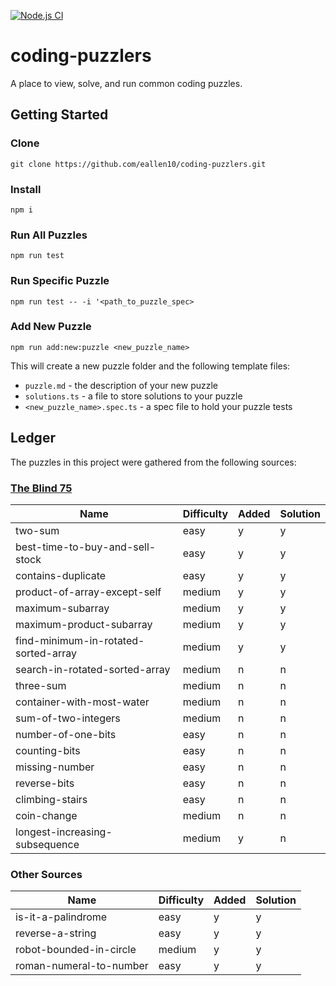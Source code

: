 [![Node.js CI](https://github.com/eallen10/coding-puzzlers/actions/workflows/node.js.yml/badge.svg)](https://github.com/eallen10/coding-puzzlers/actions/workflows/node.js.yml)

# coding-puzzlers

A place to view, solve, and run common coding puzzles.  

## Getting Started

### Clone
`git clone https://github.com/eallen10/coding-puzzlers.git`

### Install
`npm i`

### Run All Puzzles
`npm run test`

### Run Specific Puzzle
`npm run test -- -i '<path_to_puzzle_spec>`

### Add New Puzzle
`npm run add:new:puzzle <new_puzzle_name>`  

This will create a new puzzle folder and the following template files:
- `puzzle.md` - the description of your new puzzle
- `solutions.ts` - a file to store solutions to your puzzle
- `<new_puzzle_name>.spec.ts` - a spec file to hold your puzzle tests

## Ledger
The puzzles in this project were gathered from the following sources:

### [The Blind 75](https://leetcode.com/discuss/general-discussion/460599/blind-75-leetcode-questions)

| Name | Difficulty| Added | Solution |
|------|-----------|-------|----------|
| two-sum | easy | y | y |
| best-time-to-buy-and-sell-stock | easy | y | y |
| contains-duplicate | easy | y | y |
| product-of-array-except-self | medium | y | y |
| maximum-subarray | medium | y | y |
| maximum-product-subarray | medium | y | y |
| find-minimum-in-rotated-sorted-array | medium | y | y |
| search-in-rotated-sorted-array | medium | n | n |
| three-sum | medium | n | n |
| container-with-most-water | medium | n | n |
| sum-of-two-integers | medium | n | n |
| number-of-one-bits | easy | n | n |
| counting-bits | easy | n | n |
| missing-number | easy | n | n |
| reverse-bits | easy | n | n |
| climbing-stairs | easy | n | n |
| coin-change | medium | n | n |
| longest-increasing-subsequence | medium | y | n |

### Other Sources

| Name | Difficulty| Added | Solution |
|------|-----------|-------|----------|
| is-it-a-palindrome | easy | y | y |
| reverse-a-string | easy | y | y |
| robot-bounded-in-circle | medium | y | y |
| roman-numeral-to-number | easy | y | y |
